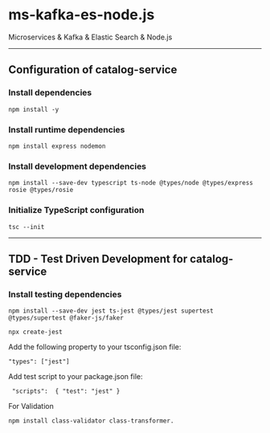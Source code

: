 # ms-kafka-es-node.js

Microservices & Kafka & Elastic Search & Node.js

---

## Configuration of catalog-service

### Install dependencies

```
npm install -y
```

### Install runtime dependencies

```
npm install express nodemon
```

### Install development dependencies

```
npm install --save-dev typescript ts-node @types/node @types/express rosie @types/rosie
```

### Initialize TypeScript configuration

```
tsc --init
```

---

## TDD - Test Driven Development for catalog-service

### Install testing dependencies

```
npm install --save-dev jest ts-jest @types/jest supertest @types/supertest @faker-js/faker
```

```
npx create-jest
```

Add the following property to your tsconfig.json file:

```
"types": ["jest"]
```

Add test script to your package.json file:

```
 "scripts":  { "test": "jest" }
```

For Validation

```
npm install class-validator class-transformer.
```
